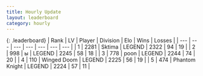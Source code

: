 ```yaml
---
title: Hourly Update
layout: leaderboard
category: hourly
---
```


{: .leaderboard}
| Rank | LV | Player | Division | Elo | Wins | Losses |
| --- | --- | --- | --- | --- | --- | --- |
| <span data-change="0">1</span> | 2281 | <span title="ID: 353063">Sktima</span> | LEGEND | <span data-change="0">2322</span> | <span data-change="0">94</span> | <span data-change="0">19</span> |
| <span data-change="0">2</span> | 998 | <span title="ID: 402846">ы</span> | LEGEND | <span data-change="-7">2245</span> | <span data-change="1">58</span> | <span data-change="1">18</span> |
| <span data-change="0">3</span> | 778 | <span title="ID: 540690">poon</span> | LEGEND | <span data-change="-6">2244</span> | <span data-change="2">74</span> | <span data-change="1">20</span> |
| <span data-change="0">4</span> | 110 | <span title="ID: 744396">Winged Doom</span> | LEGEND | <span data-change="0">2225</span> | <span data-change="0">56</span> | <span data-change="0">19</span> |
| <span data-change="0">5</span> | 474 | <span title="ID: 742939">Phantom Knight</span> | LEGEND | <span data-change="0">2224</span> | <span data-change="0">57</span> | <span data-change="0">11</span> |